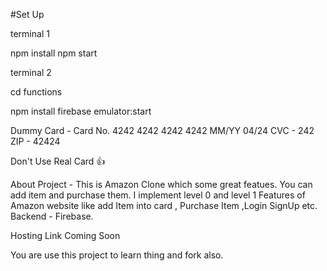#Set Up

terminal 1 

npm install npm start

terminal 2 

cd functions

npm install firebase emulator:start


Dummy Card -  Card No. 4242 4242 4242 4242 MM/YY 04/24 CVC - 242 ZIP - 42424

Don't Use Real Card 👍

About Project  - This is Amazon Clone which some great featues. You can add item and purchase them. I implement level 0 and level 1 Features of Amazon website like add Item into card , Purchase Item ,Login SignUp etc. Backend - Firebase.

Hosting Link Coming Soon

You are use this project to learn thing and fork also.



